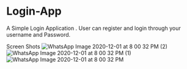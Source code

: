 # Login-App
A Simple Login Application . User can register and login through your username and Password.

Screen Shots
![WhatsApp Image 2020-12-01 at 8 00 32 PM (2)](https://user-images.githubusercontent.com/56672381/100753671-1ddbd780-3410-11eb-818b-fff013147842.jpeg)
![WhatsApp Image 2020-12-01 at 8 00 32 PM (1)](https://user-images.githubusercontent.com/56672381/100753678-1f0d0480-3410-11eb-8a1c-91a196422707.jpeg)
![WhatsApp Image 2020-12-01 at 8 00 32 PM](https://user-images.githubusercontent.com/56672381/100753680-203e3180-3410-11eb-8307-a5160b2413f3.jpeg)


